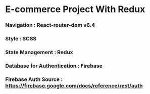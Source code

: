 # E-commerce Project With Redux

### Navigation : React-router-dom v6.4
### Style : SCSS
### State Management : Redux
### Database for Authentication : Firebase 
### Firebase Auth Source : https://firebase.google.com/docs/reference/rest/auth
